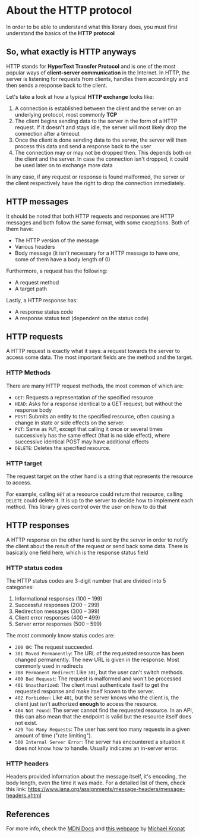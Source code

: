 # About the HTTP protocol

In order to be able to understand what this library does, you must first understand the basics of the **HTTP protocol**

## So, what exactly is HTTP anyways

HTTP stands for **HyperText Transfer Protocol** and is one of the most popular ways of **client-server communication** in the Internet. In HTTP, the server is listening for requests from clients, handles them accordingly and then sends a response back to the client.

Let's take a look at how a typical **HTTP exchange** looks like:

1) A connection is established between the client and the server on an underlying protocol, most commonly **TCP**
2) The client begins sending data to the server in the form of a HTTP request. If it doesn't and stays idle, the server will most likely drop the connection after a timeout
3) Once the client is done sending data to the server, the server will then process this data and send a response back to the user
4) The connection may or may not be dropped then. This depends both on the client and the server. In case the connection isn't dropped, it could be used later on to exchange more data

In any case, if any request or response is found malformed, the server or the client respectively have the right to drop the connection immediately.

## HTTP messages

It should be noted that both HTTP requests and responses are HTTP messages and both follow the same format, with some exceptions. Both of them have:

- The HTTP version of the message
- Various headers
- Body message (it isn't necessary for a HTTP message to have one, some of them have a body length of 0)

Furthermore, a request has the following:

- A request method
- A target path

Lastly, a HTTP response has:

- A response status code
- A response status text (dependent on the status code)

## HTTP requests

A HTTP request is exactly what it says: a request towards the server to access some data. The most important fields are the method and the target.

### HTTP Methods

There are many HTTP request methods, the most common of which are:

- `GET`: Requests a representation of the specified resource
- `HEAD`: Asks for a response identical to a GET request, but without the response body
- `POST`: Submits an entity to the specified resource, often causing a change in state or side effects on the server.
- `PUT`: Same as `PUT`, except that calling it once or several times successively has the same effect (that is no side effect), where successive identical POST may have additional effects
- `DELETE`: Deletes the specified resource.

### HTTP target

The request target on the other hand is a string that represents the resource to access.

For example, calling `GET` at a resource could return that resource, calling `DELETE` could delete it. It is up to the server to decide how to implement each method. This library gives control over the user on how to do that

## HTTP responses

A HTTP response on the other hand is sent by the server in order to notify the client about the result of the request or send back some data. There is basically one field here, which is the response status field

### HTTP status codes

The HTTP status codes are 3-digit number that are divided into 5 categories:

1) Informational responses (100 – 199)
2) Successful responses (200 – 299)
3) Redirection messages (300 – 399)
4) Client error responses (400 – 499)
5) Server error responses (500 – 599)

The most commonly know status codes are:

- `200 OK`: The request succeeded.
- `301 Moved Permanently`: The URL of the requested resource has been changed permanently. The new URL is given in the response. Most commonly used in redirects
- `308 Permanent Redirect`: Like `301`, but the user can't switch methods.
- `400 Bad Request`: The request is malformed and won't be processed
- `401 Unauthorized`: The client must authenticate itself to get the requested response and make itself known to the server.
- `402 Forbidden`: Like `401`, but the server knows who the client is, the client just isn't authorized **enough** to access the resource.
- `404 Not Found`: The server cannot find the requested resource. In an API, this can also mean that the endpoint is valid but the resource itself does not exist.
- `429 Too Many Requests`: The user has sent too many requests in a given amount of time ("rate limiting").
- `500 Internal Server Error`: The server has encountered a situation it does not know how to handle. Usually indicates an in-server error.

### HTTP headers

Headers provided information about the message itself, it's encoding, the body length, even the time it was made. For a detailed list of them, check this link: <https://www.iana.org/assignments/message-headers/message-headers.xhtml>

## References

For more info, check the [MDN Docs](https://developer.mozilla.org/en-US/) and [this webpage](https://www.codetinkerer.com/2015/12/04/choosing-an-http-status-code.html) by [Michael Kropat](https://www.codetinkerer.com/about)
